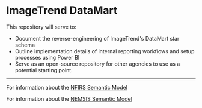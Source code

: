 # ImageTrend DataMart

This repository will serve to:
- Document the reverse-engineering of ImageTrend's DataMart star schema
- Outline implementation details of internal reporting workflows and setup processes using Power BI
- Serve as an open-source repository for other agencies to use as a potential starting point.

---

For information about the [NFIRS Semantic Model](./NFIRS_model.md)

For information about the [NEMSIS Semantic Model](./NEMSIS_model.md)
